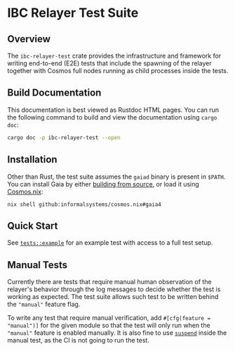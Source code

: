 # IBC Relayer Test Suite

## Overview

The `ibc-relayer-test` crate provides the infrastructure and framework for writing end-to-end (E2E) tests that include the spawning of the relayer together with Cosmos full nodes running as child processes inside the tests.

## Build Documentation

This documentation is best viewed as Rustdoc HTML pages. You can run the following command to build and view the documentation using `cargo doc`:

```bash
cargo doc -p ibc-relayer-test --open
```

## Installation

Other than Rust, the test suite assumes the `gaiad` binary is present in `$PATH`. You can install Gaia by either [building from source](https://github.com/cosmos/gaia), or load it using [Cosmos.nix](https://github.com/informalsystems/cosmos.nix/):

```text
nix shell github:informalsystems/cosmos.nix#gaia4
```

## Quick Start

See [`tests::example`](crate::tests::example) for an example test with
access to a full test setup.

## Manual Tests

Currently there are tests that require manual human observation of the
relayer's behavior through the log messages to decide whether the test
is working as expected. The test suite allows such test to be written
behind the `"manual"` feature flag.

To write any test that require manual verification, add `#[cfg(feature = "manual")]` for the given module so that the test will only run when the
`"manual"` feature is enabled manually. It is also fine to use
[`suspend`](crate::suspend) inside the manual test, as the CI is not
going to run the test.
